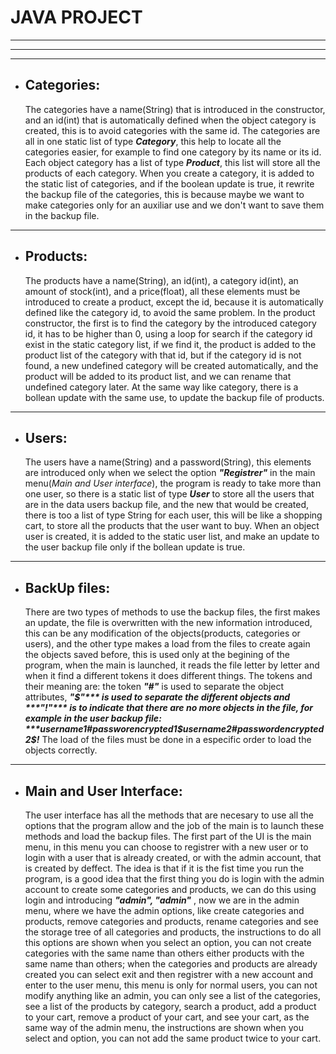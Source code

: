 # JAVA PROJECT
---
---
---
- ## Categories:

	The categories have a name(String) that is introduced in the constructor, and an id(int) that is automatically defined when the object category is created, this is to avoid categories
	with the same id. The categories are all in one static list of type ***Category***, this help to locate all the categories easier, for example to find one category by its name or its id.
	Each object category has a list of type ***Product***, this list will store all the products of each category. When you create a category, it is added to the static list of categories,
	and if the boolean update is true, it rewrite the backup file of the categories, this is because maybe we want to make categories only for an auxiliar use and we don't want to save
	them in the backup file.
	
---	
- ## Products:

	The products have a name(String), an id(int), a category id(int), an amount of stock(int), and a price(float), all these elements must be introduced to create a product, except
	the id, because it is automatically defined like the category id, to avoid the same problem. In the product constructor, the first is to find the category by the introduced
	category id, it has to be higher than 0, using a loop for search if the category id exist in the static category list, if we find it, the product is added  to the product list
	of the category with that id, but if the category id is not found, a new undefined category will be created automatically, and the product will be added to its product list,
	and we can rename that undefined category later. At the same way like category, there is a bollean update with the same use, to update the backup file of products.
	
---	
- ## Users:

	The users have a name(String) and a password(String), this elements are introduced only when we select the option ***"Registrer"*** in the main menu(*Main and User interface*), the program is
	ready to take more than one user, so there is a static list of type ***User*** to store all the users that are in the data users backup file, and the new that would be created,
	there is too a list of type String for each user, this will be like a shopping cart, to store all the products that the user want to buy. When an object user is created,
	it is added to the static user list, and make an update to the user backup file only if the bollean update is true.
	
---	
- ## BackUp files:

	There are two types of methods to use the backup files, the first makes an update, the file is overwritten with the new information introduced, this can be any modification of 
	the objects(products, categories or users), and the other type makes a load from the files to create again the objects saved before, this is used only at the begining of the
	program, when the main is launched, it reads the file letter by letter and when it find a different tokens it does different things. The tokens and their meaning are: 
	the token ***"#"*** is used to separate the object attributes, ***"$"*** is used to separate the different objects and ***"!"*** is to indicate that there are no more objects in the file, 
	for example in the user backup file: ***username1#passworencrypted1$username2#passwordencrypted2$!*** The load of the files must be done in a especific order to load the objects
	correctly.
	
---
- ## Main and User Interface:
	
	The user interface has all the methods that are necesary to use all the options that the program allow and the job of the main is to launch these methods and load the
	backup files. The first part of the UI is the main menu, in this menu you can choose to registrer with a new user or to login with a user that is already created, or with
	the admin account, that is created by deffect. The idea is that if it is the fist time you run the program, is a good idea that the first thing you do is login with
	the admin account to create some categories and products, we can do this using login and introducing ***"admin", "admin"*** , now we are in the admin menu, where we have the
	admin options, like create categories and products, remove categories and products, rename categories and see the storage tree of all categories and products, the instructions
	to do all this options are shown when you select an option, you can not create categories with the same name than others either products with the same name than others; 
	when the categories and products are already created you can select exit and then registrer with a new account and enter to the user menu, this menu is only for normal 
	users, you can not modify anything like an admin, you can only see a list of the categories, see a list of the products by category, search a product, add a product to your 
	cart, remove a product of your cart, and see your cart, as the same way of the admin menu, the instructions are shown when you select and option, you can not add the same
	product twice to your cart.

